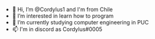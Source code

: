 - 👋 Hi, I’m @Cordylus1 and I'm from Chile
- 👀 I’m interested in learn how to program
- 🌱 I’m currently studying computer engineering in PUC
- 📫 I'm in discord as Cordylus#0005

<!---
Cordylus1/Cordylus1 is a ✨ special ✨ repository because its `README.md` (this file) appears on your GitHub profile.
You can click the Preview link to take a look at your changes.
--->
